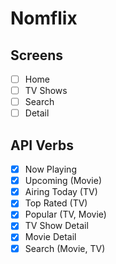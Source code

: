 # Nomflix

## Screens

- [ ] Home
- [ ] TV Shows
- [ ] Search
- [ ] Detail

## API Verbs

- [x] Now Playing
- [x] Upcoming (Movie)
- [x] Airing Today (TV)
- [x] Top Rated (TV)
- [x] Popular (TV, Movie)
- [x] TV Show Detail
- [x] Movie Detail
- [x] Search (Movie, TV)
